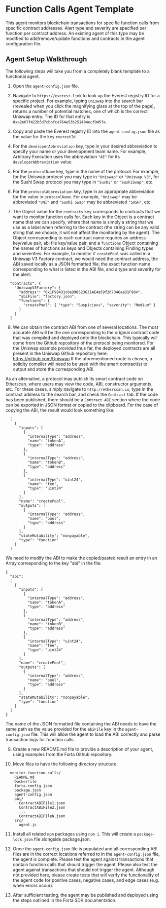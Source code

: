 # Function Calls Agent Template

This agent monitors blockchain transactions for specific function calls from specific contract
addresses. Alert type and severity are specified per function per contract address. An existing
agent of this type may be modified to add/remove/update functions and contracts in the agent
configuration file.

## Agent Setup Walkthrough

The following steps will take you from a completely blank template to a functional agent.

1. Open the `agent-config.json` file.

2. Navigate to `https://everest.link` to look up the Everest registry ID for a specific project.  For example,
typing `Uniswap` into the search bar (revealed when you click the magnifying glass at the top of the page),
returns a number of potential matches, one of which is the correct Uniswap entry.  The ID for that entry is
`0xa2e07f422b5d7cbbfca764e53b251484ecf945fa`.

3. Copy and paste the Everest registry ID into the `agent-config.json` file as the value for the key `everestId`.

4. For the `developerAbbreviation` key, type in your desired abbreviation to specify your name or your development
team name.  For example, Arbitrary Execution uses the abbreviation `"AE"` for its `developerAbbreviation` value.

5. For the `protocolName` key, type in the name of the protocol.  For example, for the Uniswap protocol you may
type in `"Uniswap"` or `"Uniswap V3"`, for the Sushi Swap protocol you may type in `"Sushi"` or `"SushiSwap"`, etc.

6. For the `protocolAbbreviation` key, type in an appropriate abbreviation for the value in `protocolName`.  For
example, `"Uniswap"` may be abbreviated `"UNI"` and `"Sushi Swap"` may be abbreviated `"SUSH"`, etc.

7.  The Object value for the `contracts` key corresponds to contracts that we want to monitor function
calls for. Each key in the Object is a contract name that we can specify, where that name is simply
a string that we use as a label when referring to the contract (the string can be any valid string
that we choose, it will not affect the monitoring by the agent). The Object corresponding to each
contract name requires an address key/value pair, abi file key/value pair, and a `functions` Object
containing the names of functions as keys and Objects containing Finding types and severities. For
example, to monitor if `createPool` was called in a Uniswap V3 Factory contract, we would need the
contract address, the ABI saved locally as a JSON formatted file, the exact function name corresponding
to what is listed in the ABI file, and a type and severity for the alert:

```
  "contracts": {
    "UniswapV3Factory": {
      "address": "0x1F98431c8aD98523631AE4a59f267346ea31F984",
      "abiFile": "factory.json",
      "functions": {
        "createPool": { "type": "Suspicious", "severity": "Medium" }
      }
    }
  }
```

8. We can obtain the contract ABI from one of several locations.  The most accurate ABI will be the one corresponding
to the original contract code that was compiled and deployed onto the blockchain.  This typically will come from the
Github repository of the protocol being monitored.  For the Uniswap example provided thus far, the deployed contracts
are all present in the Uniswap Github repository here:
    https://github.com/Uniswap
If the aforementioned route is chosen, a solidity compiler will need to be used with the smart contract(s) to output
and store the corresponding ABI.

As an alternative, a protocol may publish its smart contract code on Etherscan, where users may view the code, ABI,
constructor arguments, etc.  For these cases, simply navigate to `http://etherscan.io`, type in the contract address
to the search bar, and check the `Contract` tab.  If the code has been published, there should be a `Contract ABI`
section where the code can be exported in JSON format or copied to the clipboard.  For the case of copying the ABI,
the result would look something like:

```
  [
    {
      "inputs": [
        {
          "internalType": "address",
          "name": "tokenA",
          "type": "address"
        },
        {
          "internalType": "address",
          "name": "tokenB",
          "type": "address"
        },
        {
          "internalType": "uint24",
          "name": "fee",
          "type": "uint24"
        }
      ],
      "name": "createPool",
      "outputs": [
        {
          "internalType": "address",
          "name": "pool",
          "type": "address"
        }
      ],
      "stateMutability": "nonpayable",
      "type": "function"
    }
  ]
```

We need to modify the ABI to make the copied/pasted result an entry in an Array corresponding to the key "abi"
in the file:

```
{
  "abi":
  [
    {
      "inputs": [
        {
          "internalType": "address",
          "name": "tokenA",
          "type": "address"
        },
        {
          "internalType": "address",
          "name": "tokenB",
          "type": "address"
        },
        {
          "internalType": "uint24",
          "name": "fee",
          "type": "uint24"
        }
      ],
      "name": "createPool",
      "outputs": [
        {
          "internalType": "address",
          "name": "pool",
          "type": "address"
        }
      ],
      "stateMutability": "nonpayable",
      "type": "function"
    }
  ]
}
```

The name of the JSON formatted file containing the ABI needs to have the same path as the value provided for
the `abiFile` key in the `agent-config.json` file.  This will allow the agent to load the ABI correctly and
parse transaction logs for function calls.

9. Create a new README.md file to provide a description of your agent, using examples from the Forta Github
repository.

10. Move files to have the following directory structure:
```
  monitor-function-calls/
    README.md
    Dockerfile
    forta.config.json
    package.json
    agent-config.json
    abi/
      ContractABIFile1.json
      ContractABIFile2.json
      ...
      ContractABIFileN.json
    src/
      agent.js
```

11. Install all related `npm` packages using `npm i`.  This will create a `package-lock.json` file alongside
package.json.

12. Once the `agent-config.json` file is populated and all corresponding ABI files are in the correct locations
referred to in the `agent-config.json` file, the agent is complete.  Please test the agent against transactions
that contain function calls that should trigger the agent.  Please also test the agent against transactions that should
not trigger the agent.  Although not provided here, please create tests that will verify the functionality of
the agent code for positive cases, negative cases, and edge cases (e.g. when errors occur).

13. After sufficient testing, the agent may be published and deployed using the steps outlined in the Forta SDK
documentation.
